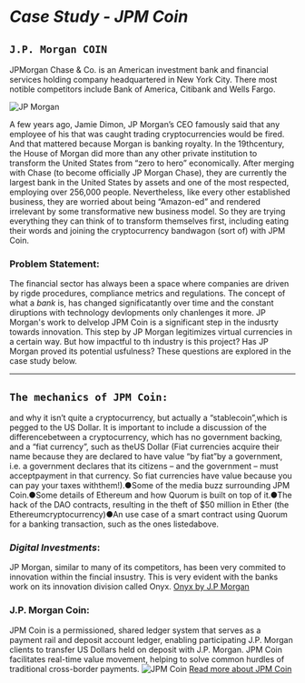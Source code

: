 # **_Case Study - JPM Coin_**
##  **`J.P. Morgan COIN`**
JPMorgan Chase & Co. is an American investment bank and financial services holding company headquartered in New York City. There most notible competitors include Bank of America, Citibank and Wells Fargo.

![JP Morgan](https://i.ytimg.com/vi/t--Ct1S-Xx8/maxresdefault.jpg)

A few years ago, Jamie Dimon, JP Morgan’s CEO famously said that any employee of his that was caught trading cryptocurrencies would be fired. And that mattered because Morgan is banking royalty. In the 19​th ​century, the House of Morgan did more than any other private institution to transform the United States from “zero to hero” economically. After merging with Chase (to become officially JP Morgan Chase), they are currently the largest bank in the United States by assets and one of the most respected, employing over 256,000 people. Nevertheless, like every other established business, they are worried about being “Amazon-ed” and rendered irrelevant by some transformative new business model. So they are trying everything they can think of to transform themselves first, including eating their words and joining the cryptocurrency bandwagon (sort of) with JPM Coin.

### **Problem Statement**:
The financial sector has always been a space where companies are driven by rigde procedures, compliance metrics and regulations. The concept of what a *bank* is, has changed significatantly over time and the constant diruptions with technology devlopments only chanlenges it more. JP Morgan's work to delvelop JPM Coin is a significant step in the indusrty towards innovation. This step by JP Morgan legitimizes virtual currencies in a certain way. But how impactful to th industry is this project? Has JP Morgan proved its potential usfulness? These questions are explored in the case study below.

---
## `The mechanics of JPM Coin:`
and why it isn’t quite a cryptocurrency, but actually a “stablecoin”,which is pegged to the US Dollar. It is important to include a discussion of the differencebetween a cryptocurrency, which has no government backing, and a “fiat currency”, such as theUS Dollar (Fiat currencies acquire their name because they are declared to have value “by fiat”by a government, i.e. a government declares that its citizens – and the government – ​must​acceptpayment in that currency. So fiat currencies have value because you can pay your taxes withthem!).●Some of the media buzz surrounding JPM Coin.●Some details of Ethereum and how Quorum is built on top of it.●The hack of the DAO contracts, resulting in the theft of $50 million in Ether (the Ethereumcryptocurrency)●An use case of a smart contract using Quorum for a banking transaction, such as the ones listedabove.


### *Digital Investments*:
JP Morgan, similar to many of its competitors, has been very commited to innovation within the fincial insustry. This is very evident with the banks work on its innovation division called Onyx.
[Onyx by J.P Morgan](https://www.jpmorgan.com/onyx/index)

### J.P. Morgan Coin:
JPM Coin is a permissioned, shared ledger system that serves as a payment rail and deposit account ledger, enabling participating J.P. Morgan clients to transfer US Dollars held on deposit with J.P. Morgan. JPM Coin facilitates real-time value movement, helping to solve common hurdles of traditional cross-border payments. 
![JPM Coin](https://pbs.twimg.com/media/Etz5U_xVcAQVc0_.jpg)
[Read more about JPM Coin](https://www.jpmorgan.com/solutions/cib/news/digital-coin-payments)